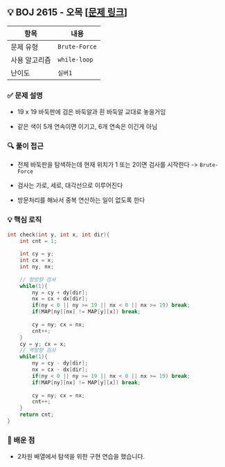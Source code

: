 ## 💡 BOJ 2615 - 오목 [[문제 링크](https://www.acmicpc.net/problem/2615)]

| 항목 | 내용 |
|------|------|
| 문제 유형 | `Brute-Force` |
| 사용 알고리즘 | `while-loop` |
| 난이도 | `실버1` |

### ✅ 문제 설명
- 19 x 19 바둑판에 검은 바둑알과 흰 바둑알 교대로 놓을거임

- 같은 색이 5개 연속이면 이기고, 6개 연속은 이긴게 아님

### 🔍 풀이 접근
- 전체 바둑판을 탐색하는데 현재 위치가 1 또는 2이면 검사를 시작한다 -> `Brute-Force`

- 검사는 가로, 세로, 대각선으로 이루어진다

- 방문처리를 해놔서 중복 연산하는 일이 없도록 한다

### 💡 핵심 로직
```cpp
int check(int y, int x, int dir){
    int cnt = 1;
    
    int cy = y;
    int cx = x;
    int ny, nx;
    
    // 정방향 검사
    while(1){
        ny = cy + dy[dir];
        nx = cx + dx[dir];
        if(ny < 0 || ny >= 19 || nx < 0 || nx >= 19) break;
        if(MAP[ny][nx] != MAP[y][x]) break;
        
        cy = ny; cx = nx;
        cnt++;
    }
    cy = y; cx = x;
    // 역방향 검사
    while(1){
        ny = cy - dy[dir];
        nx = cx - dx[dir];
        if(ny < 0 || ny >= 19 || nx < 0 || nx >= 19) break;
        if(MAP[ny][nx] != MAP[y][x]) break;
        
        cy = ny; cx = nx;
        cnt++;
    }
    return cnt;
}
```

### 📌 배운 점
- 2차원 배열에서 탐색을 위한 구현 연습을 했습니다.